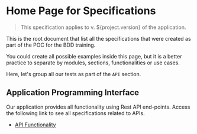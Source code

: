 # Home Page for Specifications

> This specification applies to v. ${project.version} of the application.

This is the root document that list all the specifications that were
created as part of the POC for the BDD training.

You could create all possible examples inside this page, but it is a
better practice to separate by modules, sections, functionalities or
use cases.

Here, let's group all our tests as part of the `API` section.

## Application Programming Interface

Our application provides all functionality using Rest API end-points.
Access the following link to see all specifications related to APIs.

* [API Functionality](api/Api.md "c:run")
